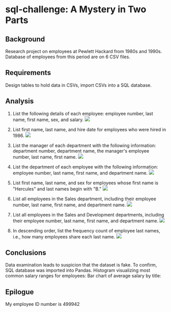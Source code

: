 # sql-challenge: A Mystery in Two Parts

## Background
Research project on employees at Pewlett Hackard from 1980s and 1990s. Database of employees from this period are on 6 CSV files. 

## Requirements 
Design tables to hold data in CSVs, import CSVs into a SQL database. 

## Analysis
1) List the following details of each employee: employee number, last name, first name, sex, and salary.
![](https://github.com/staceyj118/sql-challenge/blob/main/Employe%20SQL/Images/Query1.PNG?raw=true)

2) List first name, last name, and hire date for employees who were hired in 1986.
![](https://github.com/staceyj118/sql-challenge/blob/main/Employe%20SQL/Images/Query2.PNG?raw=true)

3) List the manager of each department with the following information: department number, department name, the manager's employee number, last name, first name.
![](https://github.com/staceyj118/sql-challenge/blob/main/Employe%20SQL/Images/Query3.PNG?raw=true)

4) List the department of each employee with the following information: employee number, last name, first name, and department name.
![](https://github.com/staceyj118/sql-challenge/blob/main/Employe%20SQL/Images/Query4.PNG?raw=true)

5) List first name, last name, and sex for employees whose first name is "Hercules" and last names begin with "B."
![](https://github.com/staceyj118/sql-challenge/blob/main/Employe%20SQL/Images/Query5.PNG?raw=true)

6) List all employees in the Sales department, including their employee number, last name, first name, and department name.
![](https://github.com/staceyj118/sql-challenge/blob/main/Employe%20SQL/Images/Query6.PNG?raw=true)

7) List all employees in the Sales and Development departments, including their employee number, last name, first name, and department name.
![](https://github.com/staceyj118/sql-challenge/blob/main/Employe%20SQL/Images/Query7.PNG?raw=true)

8) In descending order, list the frequency count of employee last names, i.e., how many employees share each last name.
![](https://github.com/staceyj118/sql-challenge/blob/main/Employe%20SQL/Images/Query8.PNG?raw=true)

## Conclusions
Data examination leads to suspicion that the dataset is fake. To confirm, SQL database was imported into Pandas. 
Histogram visualizing most common salary ranges for employees: 
Bar chart of average salary by title: 

## Epilogue
My employee ID number is 499942